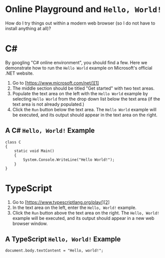 ﻿# Online Playground and `Hello, World!`

How do I try things out within a modern web browser (so I do not have to
install anything at all)?



# C#

By googling "C# online environment", you should find a few.  Here we
demonstrate how to run the `Hello World` example on Microsoft's official
.NET website.

1. Go to [https://www.microsoft.com/net/][1]
2. The middle section should be titled "Get started" with two text
   areas.
3. Populate the text area on the left with the `Hello World` example by
   selecting `Hello World` from the drop down list below the text area
   (if the text area is not already populated.)
4. Click the `Run` button below the text area.  The `Hello World`
   example will be executed, and its output should appear in the text
   area on the right.

[1]: https://www.microsoft.com/net/


## A C# `Hello, World!` Example

```
class C
{
    static void Main()
    {
        System.Console.WriteLine("Hello World!");
    }
}
```



# TypeScript

1. Go to [https://www.typescriptlang.org/play/][2]
2. In the text area on the left, enter the `Hello, World!` example.
3. Click the `Run` button above the text area on the right.  The
   `Hello, World!` example will be executed, and its output should
   appear in a new web browser window.

[2]: https://www.typescriptlang.org/play/


## A TypeScript `Hello, World!` Example

```
document.body.textContent = "Hello, world!";
```
